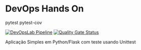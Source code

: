 # DevOps Hands On

pytest pytest-cov

[![DevOpsLab Pipeline](github.com/s3b4hjr/devopslab/actions/workflows/pipeline.yml/badge.svg)](github.com/s3b4hjr/devopslab/actions/workflows/pipeline.yml)
[![Quality Gate Status](https://sonarcloud.io/api/project_badges/measure?project=s3b4hjr_devopslab&metric=alert_status)](https://sonarcloud.io/summary/new_code?id=s3b4hjr_devopslab)


Aplicação Simples em Python/Flask com teste usando Unittest
